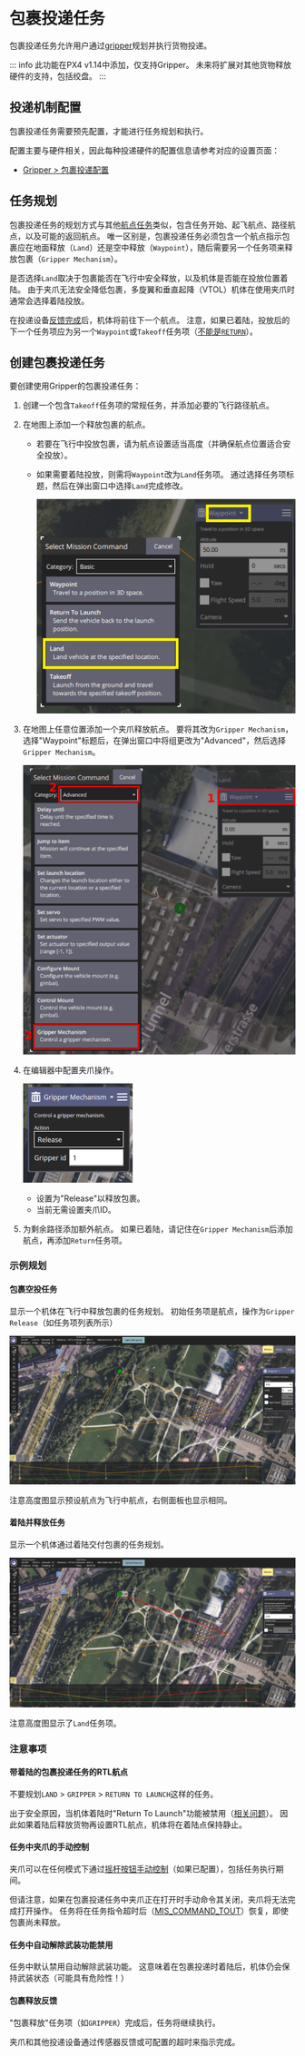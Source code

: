 # 包裹投递任务

包裹投递任务允许用户通过[gripper](../peripherals/gripper.md)规划并执行货物投递。

::: info
此功能在PX4 v1.14中添加，仅支持Gripper。
未来将扩展对其他货物释放硬件的支持，包括绞盘。
:::

## 投递机制配置

包裹投递任务需要预先配置，才能进行任务规划和执行。

配置主要与硬件相关，因此每种投递硬件的配置信息请参考对应的设置页面：

- [Gripper > 包裹投递配置](../peripherals/gripper.md#package-delivery-configuration)

## 任务规划

包裹投递任务的规划方式与其他[航点任务](../flying/missions.md)类似，包含任务开始、起飞航点、路径航点，以及可能的返回航点。
唯一区别是，包裹投递任务必须包含一个航点指示包裹应在地面释放（`Land`）还是空中释放（`Waypoint`），随后需要另一个任务项来释放包裹（`Gripper Mechanism`）。

是否选择`Land`取决于包裹能否在飞行中安全释放，以及机体是否能在投放位置着陆。
由于夹爪无法安全降低包裹，多旋翼和垂直起降（VTOL）机体在使用夹爪时通常会选择着陆投放。

在投递设备[反馈完成](#package-release-feedback)后，机体将前往下一个航点。
注意，如果已着陆，投放后的下一个任务项应为另一个`Waypoint`或`Takeoff`任务项（[不能是`RETURN`](#rtl-waypoint-for-package-delivery-with-landing)）。

## 创建包裹投递任务

要创建使用Gripper的包裹投递任务：

1. 创建一个包含`Takeoff`任务项的常规任务，并添加必要的飞行路径航点。
1. 在地图上添加一个释放包裹的航点。

   - 若要在飞行中投放包裹，请为航点设置适当高度（并确保航点位置适合安全投放）。

   - 如果需要着陆投放，则需将`Waypoint`改为`Land`任务项。
     通过选择任务项标题，然后在弹出窗口中选择`Land`完成修改。

     ![Waypoint to Land mission item](../../assets/flying/package_delivery_land_waypoint.png)

1. 在地图上任意位置添加一个夹爪释放航点。
   要将其改为`Gripper Mechanism`，选择"Waypoint"标题后，在弹出窗口中将组更改为"Advanced"，然后选择`Gripper Mechanism`。

   ![Action waypoint](../../assets/flying/qgc_mission_gripper_mechanism_item_example.png)

1. 在编辑器中配置夹爪操作。

   ![Gripper action setting](../../assets/flying/qgc_mission_plan_gripper_action_setting.png)

   - 设置为"Release"以释放包裹。
   - 当前无需设置夹爪ID。

1. 为剩余路径添加额外航点。
   如果已着陆，请记住在`Gripper Mechanism`后添加航点，再添加`Return`任务项。

### 示例规划

#### 包裹空投任务

显示一个机体在飞行中释放包裹的任务规划。
初始任务项是航点，操作为`Gripper Release`（如任务项列表所示）

![Package drop mission example](../../assets/flying/package_drop_mission_example.png)

注意高度图显示预设航点为飞行中航点，右侧面板也显示相同。

#### 着陆并释放任务

显示一个机体通过着陆交付包裹的任务规划。

![Land and Release example](../../assets/flying/land_and_release_package_delivery_mission_example.png)

注意高度图显示了`Land`任务项。

### 注意事项

#### 带着陆的包裹投递任务的RTL航点

不要规划`LAND` > `GRIPPER` > `RETURN TO LAUNCH`这样的任务。

出于安全原因，当机体着陆时"Return To Launch"功能被禁用（[相关问题](https://github.com/PX4/PX4-Autopilot/pull/20044)）。
因此如果着陆后释放货物再设置RTL航点，机体将在着陆点保持静止。

#### 任务中夹爪的手动控制

夹爪可以在任何模式下通过[摇杆按钮手动控制](../peripherals/gripper.md#qgc-joystick-configuration)（如果已配置），包括任务执行期间。

但请注意，如果在包裹投递任务中夹爪正在打开时手动命令其关闭，夹爪将无法完成打开操作。
任务将在任务指令超时后（[MIS_COMMAND_TOUT](../advanced_config/parameter_reference.md#MIS_COMMAND_TOUT)）恢复，即使包裹尚未释放。

#### 任务中自动解除武装功能禁用

任务中默认禁用自动解除武装功能。
这意味着在包裹投递时着陆后，机体仍会保持武装状态（可能具有危险性！）

#### 包裹释放反馈

"包裹释放"任务项（如`GRIPPER`）完成后，任务将继续执行。

夹爪和其他投递设备通过传感器反馈或可配置的超时来指示完成。